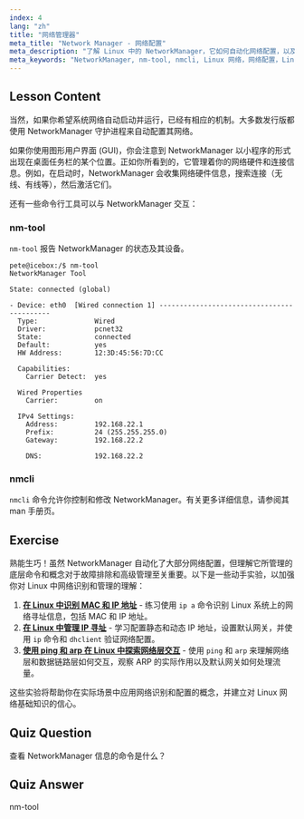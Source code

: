 ```yaml
---
index: 4
lang: "zh"
title: "网络管理器"
meta_title: "Network Manager - 网络配置"
meta_description: "了解 Linux 中的 NetworkManager，它如何自动化网络配置，以及使用 nm-tool 和 nmcli 命令。通过这份初学者指南开始学习！"
meta_keywords: "NetworkManager, nm-tool, nmcli, Linux 网络，网络配置，Linux 教程，初学者指南"
---
```


## Lesson Content

当然，如果你希望系统网络自动启动并运行，已经有相应的机制。大多数发行版都使用 NetworkManager 守护进程来自动配置其网络。

如果你使用图形用户界面 (GUI)，你会注意到 NetworkManager 以小程序的形式出现在桌面任务栏的某个位置。正如你所看到的，它管理着你的网络硬件和连接信息。例如，在启动时，NetworkManager 会收集网络硬件信息，搜索连接（无线、有线等），然后激活它们。

还有一些命令行工具可以与 NetworkManager 交互：

### nm-tool

`nm-tool` 报告 NetworkManager 的状态及其设备。

```plaintext
pete@icebox:/$ nm-tool
NetworkManager Tool

State: connected (global)

- Device: eth0  [Wired connection 1] -------------------------------------------
  Type:              Wired
  Driver:            pcnet32
  State:             connected
  Default:           yes
  HW Address:        12:3D:45:56:7D:CC

  Capabilities:
    Carrier Detect:  yes

  Wired Properties
    Carrier:         on

  IPv4 Settings:
    Address:         192.168.22.1
    Prefix:          24 (255.255.255.0)
    Gateway:         192.168.22.2

    DNS:             192.168.22.2
```

### nmcli

`nmcli` 命令允许你控制和修改 NetworkManager。有关更多详细信息，请参阅其 man 手册页。

## Exercise

熟能生巧！虽然 NetworkManager 自动化了大部分网络配置，但理解它所管理的底层命令和概念对于故障排除和高级管理至关重要。以下是一些动手实验，以加强你对 Linux 中网络识别和管理的理解：

1. **[在 Linux 中识别 MAC 和 IP 地址](https://labex.io/zh/labs/comptia-identify-mac-and-ip-addresses-in-linux-592731)** - 练习使用 `ip a` 命令识别 Linux 系统上的网络寻址信息，包括 MAC 和 IP 地址。
2. **[在 Linux 中管理 IP 寻址](https://labex.io/zh/labs/comptia-manage-ip-addressing-in-linux-592736)** - 学习配置静态和动态 IP 地址，设置默认网关，并使用 `ip` 命令和 `dhclient` 验证网络配置。
3. **[使用 ping 和 arp 在 Linux 中探索网络层交互](https://labex.io/zh/labs/comptia-explore-network-layer-interaction-with-ping-and-arp-in-linux-592746)** - 使用 `ping` 和 `arp` 来理解网络层和数据链路层如何交互，观察 ARP 的实际作用以及默认网关如何处理流量。

这些实验将帮助你在实际场景中应用网络识别和配置的概念，并建立对 Linux 网络基础知识的信心。

## Quiz Question

查看 NetworkManager 信息的命令是什么？

## Quiz Answer

nm-tool
